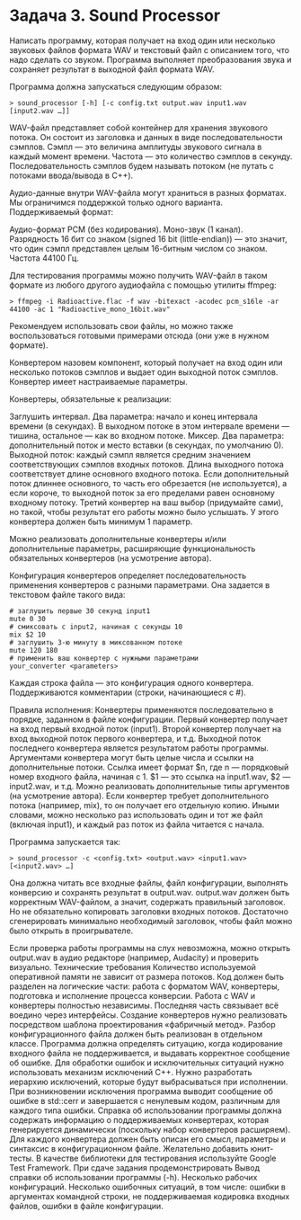 # Задача 3. Sound Processor
Написать программу, которая получает на вход один или несколько звуковых файлов формата WAV и текстовый файл с описанием того, что надо сделать со звуком. Программа выполняет преобразования звука и сохраняет результат в выходной файл формата WAV.

Программа должна запускаться следующим образом:
```
> sound_processor [-h] [-c config.txt output.wav input1.wav [input2.wav …]]
```
WAV-файл представляет собой контейнер для хранения звукового потока. Он состоит из заголовка и данных в виде последовательности сэмплов. Сэмпл — это величина амплитуды звукового сигнала в каждый момент времени. Частота — это количество сэмплов в секунду. Последовательность сэмплов будем называть потоком (не путать с потоками ввода/вывода в C++).

Аудио-данные внутри WAV-файла могут храниться в разных форматах. Мы ограничимся поддержкой только одного варианта. Поддерживаемый формат:

Аудио-формат PCM (без кодирования).
Моно-звук (1 канал).
Разрядность 16 бит со знаком (signed 16 bit (little-endian)) — это значит, что один сэмпл представлен целым 16-битным числом со знаком.
Частота 44100 Гц.

Для тестирования программы можно получить WAV-файл в таком формате из любого другого аудиофайла с помощью утилиты ffmpeg:
```
> ffmpeg -i Radioactive.flac -f wav -bitexact -acodec pcm_s16le -ar 44100 -ac 1 "Radioactive_mono_16bit.wav"
```
Рекомендуем использовать свои файлы, но можно также воспользоваться готовыми примерами отсюда (они уже в нужном формате).

Конвертером назовем компонент, который получает на вход один или несколько потоков сэмплов и выдает один выходной поток сэмплов. Конвертер имеет настраиваемые параметры.

Конвертеры, обязательные к реализации:

Заглушить интервал. Два параметра: начало и конец интервала времени (в секундах). В выходном потоке в этом интервале времени — тишина, остальное — как во входном потоке.
Миксер. Два параметра: дополнительный поток и место вставки (в секундах, по умолчанию 0). Выходной поток: каждый сэмпл является средним значением соответствующих сэмплов входных потоков. Длина выходного потока соответствует длине основного входного потока. Eсли дополнительный поток длиннее основного, то часть его обрезается (не используется), а если короче, то выходной поток за его пределами равен основному входному потоку.
Третий конвертер на ваш выбор (придумайте сами), но такой, чтобы результат его работы можно было услышать. У этого конвертера должен быть минимум 1 параметр.

Можно реализовать дополнительные конвертеры и/или дополнительные параметры, расширяющие функциональность обязательных конвертеров (на усмотрение автора).

Конфигурация конвертеров определяет последовательность применения конвертеров с разными параметрами. Она задается в текстовом файле такого вида:
```
# заглушить первые 30 секунд input1
mute 0 30
# смиксовать с input2, начиная с секунды 10
mix $2 10
# заглушить 3-ю минуту в миксованном потоке
mute 120 180
# применить ваш конвертер с нужными параметрами
your_converter <parameters>
```
Каждая строка файла — это конфигурация одного конвертера. Поддерживаются комментарии (строки, начинающиеся с #).

Правила исполнения:
Конвертеры применяются последовательно в порядке, заданном в файле конфигурации.
Первый конвертер получает на вход первый входной поток (input1). Второй конвертер получает на вход выходной поток первого конвертера, и т.д.
Выходной поток последнего конвертера является результатом работы программы.
Аргументами конвертера могут быть целые числа и ссылки на дополнительные потоки. Ссылка имеет формат $n, где n — порядковый номер входного файла, начиная с 1. $1 — это ссылка на input1.wav, $2 — input2.wav, и т.д. Можно реализовать дополнительные типы аргументов (на усмотрение автора).
Если конвертер требует дополнительного потока (например, mix), то он получает его отдельную копию. Иными словами, можно несколько раз использовать один и тот же файл (включая input1), и каждый раз поток из файла читается с начала.

Программа запускается так:
```
> sound_processor -c <config.txt> <output.wav> <input1.wav> [<input2.wav> …]
```
Она должна читать все входные файлы, файл конфигурации, выполнять конверсию и сохранять результат в output.wav. output.wav должен быть корректным WAV-файлом, а значит, содержать правильный заголовок. Но не обязательно копировать заголовки входных потоков. Достаточно сгенерировать минимально необходимый заголовок, чтобы файл можно было открыть в проигрывателе.

Если проверка работы программы на слух невозможна, можно открыть output.wav в аудио редакторе (например, Audacity) и проверить визуально.
Технические требования
Количество используемой оперативной памяти не зависит от размера потоков. 
Код должен быть разделен на логические части: работа с форматом WAV, конвертеры, подготовка и исполнение процесса конверсии. Работа с WAV и конвертеры полностью независимы. Последняя часть связывает всё воедино через интерфейсы.
Создание конвертеров нужно реализовать посредством шаблона проектирования «фабричный метод». 
Разбор конфигурационного файла должен быть реализован в отдельном классе.
Программа должна определять ситуацию, когда кодирование входного файла не поддерживается, и выдавать корректное сообщение об ошибке. 
Для обработки ошибок и исключительных ситуаций нужно использовать механизм исключений C++. Нужно разработать иерархию исключений, которые будут выбрасываться при исполнении. При возникновении исключения программа выводит сообщение об ошибке в std::cerr и завершается с ненулевым кодом, различным для каждого типа ошибки.
Справка об использовании программы должна содержать информацию о поддерживаемых конвертерах, которая генерируется динамически (поскольку набор конвертеров расширяем). Для каждого конвертера должен быть описан его смысл, параметры и синтаксис в конфигурационном файле.
Желательно добавить юнит-тесты. В качестве библиотеки для тестирования используйте Google Test Framework.
При сдаче задания продемонстрировать
Вывод справки об использовании программы (-h).
Несколько рабочих конфигураций.
Несколько ошибочных ситуаций, в том числе:
ошибки в аргументах командной строки,
не поддерживаемая кодировка входных файлов,
ошибки в файле конфигурации.

